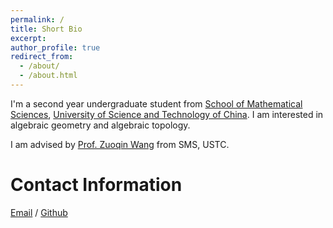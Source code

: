 ```yaml
---
permalink: /
title: Short Bio
excerpt:
author_profile: true
redirect_from: 
  - /about/
  - /about.html
---
```


I'm a second year undergraduate student from [School of Mathematical Sciences](https://math.ustc.edu.cn/ENGLISH/list.htm), [University of Science and Technology of China](https://en.ustc.edu.cn/). I am interested in algebraic geometry and algebraic topology.

I am advised by [Prof. Zuoqin Wang](http://staff.ustc.edu.cn/~wangzuoq/) from SMS, USTC.

Contact Information
======

[Email](mailto:zhangzhechen@mail.ustc.edu.cn) / [Github]()
